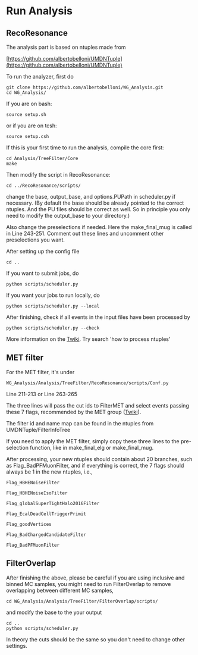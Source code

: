 # Run Analysis

## RecoResonance

The analysis part is based on ntuples made from 

   [https://github.com/albertobelloni/UMDNTuple](https://github.com/albertobelloni/UMDNTuple)

To run the analyzer, first do 
   ```
   git clone https://github.com/albertobelloni/WG_Analysis.git
   cd WG_Analysis/
   ```
If you are on bash:
   ```
   source setup.sh
   ```
or if you are on tcsh:
   ```
   source setup.csh
   ```

If this is your first time to run the analysis, compile the core first:
   ```
   cd Analysis/TreeFilter/Core
   make
   ```

Then modify the script in RecoResonance:
   ```
   cd ../RecoResonance/scripts/
   ```
change the base, output_base, and options.PUPath in scheduler.py if necessary. (By default the base should be already pointed to the correct ntuples. And the PU files should be correct as well. So in principle you only need to modify the output_base to your directory.)

Also change the preselections if needed. Here the make_final_mug is called in Line 243-251. Comment out these lines and uncomment other preselections you want. 

After setting up the config file
   ```
   cd ..
   ```

If you want to submit jobs, do
   ```
   python scripts/scheduler.py
   ```

If you want your jobs to run locally, do
   ```
   python scripts/scheduler.py --local
   ```

After finishing, check if all events in the input files have been processed by
   ```
   python scripts/scheduler.py --check
   ```

More information on the [Twiki](https://twiki.cern.ch/twiki/bin/view/CMS/WGToLNuGResonance). Try search 'how to process ntuples'

## MET filter

For the MET filter, it's under 

    WG_Analysis/Analysis/TreeFilter/RecoResonance/scripts/Conf.py

Line 211-213 or Line 263-265

The three lines will pass the cut ids to FilterMET and select events passing these 7 flags, recommended by the MET group ([Twiki](https://twiki.cern.ch/twiki/bin/view/CMS/MissingETOptionalFiltersRun2)).

The filter id and name map can be found in the ntuples from UMDNTuple/FilterInfoTree

If you need to apply the MET filter, simply copy these three lines to the pre-selection function, like in make_final_elg or make_final_mug.

After processing, your new ntuples should contain about 20 branches, such as Flag_BadPFMuonFilter, and if everything is correct, the 7 flags should always be 1 in the new ntuples, i.e.,

    Flag_HBHENoiseFilter

    Flag_HBHENoiseIsoFilter

    Flag_globalSuperTightHalo2016Filter

    Flag_EcalDeadCellTriggerPrimit

    Flag_goodVertices

    Flag_BadChargedCandidateFilter

    Flag_BadPFMuonFilter

## FilterOverlap

After finishing the above, please be careful if you are using inclusive and binned MC samples, you might need to run FilterOverlap to remove overlapping between different MC samples, 
   ```
   cd WG_Analysis/Analysis/TreeFilter/FilterOverlap/scripts/
   ```
and modify the base to the your output
   ```
   cd ..
   python scripts/scheduler.py
   ```
In theory the cuts should be the same so you don't need to change other settings.
